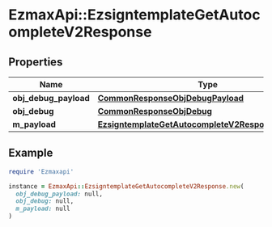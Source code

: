 # EzmaxApi::EzsigntemplateGetAutocompleteV2Response

## Properties

| Name | Type | Description | Notes |
| ---- | ---- | ----------- | ----- |
| **obj_debug_payload** | [**CommonResponseObjDebugPayload**](CommonResponseObjDebugPayload.md) |  |  |
| **obj_debug** | [**CommonResponseObjDebug**](CommonResponseObjDebug.md) |  | [optional] |
| **m_payload** | [**EzsigntemplateGetAutocompleteV2ResponseMPayload**](EzsigntemplateGetAutocompleteV2ResponseMPayload.md) |  |  |

## Example

```ruby
require 'Ezmaxapi'

instance = EzmaxApi::EzsigntemplateGetAutocompleteV2Response.new(
  obj_debug_payload: null,
  obj_debug: null,
  m_payload: null
)
```


